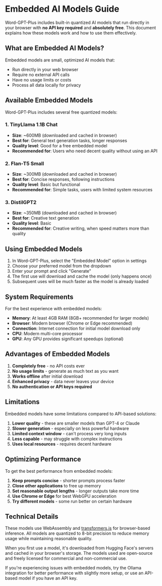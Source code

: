# Embedded AI Models Guide

Word-GPT-Plus includes built-in quantized AI models that run directly in your browser with **no API key required** and **absolutely free**. This document explains how these models work and how to use them effectively.

## What are Embedded AI Models?

Embedded models are small, optimized AI models that:
- Run directly in your web browser
- Require no external API calls
- Have no usage limits or costs
- Process all data locally for privacy

## Available Embedded Models

Word-GPT-Plus includes several free quantized models:

### 1. TinyLlama 1.1B Chat
- **Size**: ~600MB (downloaded and cached in browser)
- **Best for**: General text generation tasks, longer responses
- **Quality level**: Good for a free embedded model
- **Recommended for**: Users who need decent quality without using an API

### 2. Flan-T5 Small
- **Size**: ~300MB (downloaded and cached in browser)
- **Best for**: Concise responses, following instructions
- **Quality level**: Basic but functional
- **Recommended for**: Simple tasks, users with limited system resources

### 3. DistilGPT2
- **Size**: ~350MB (downloaded and cached in browser)
- **Best for**: Creative text generation
- **Quality level**: Basic
- **Recommended for**: Creative writing, when speed matters more than quality

## Using Embedded Models

1. In Word-GPT-Plus, select the "Embedded Model" option in settings
2. Choose your preferred model from the dropdown
3. Enter your prompt and click "Generate"
4. The first use will download and cache the model (only happens once)
5. Subsequent uses will be much faster as the model is already loaded

## System Requirements

For the best experience with embedded models:

- **Memory**: At least 4GB RAM (8GB+ recommended for larger models)
- **Browser**: Modern browser (Chrome or Edge recommended)
- **Connection**: Internet connection for initial model download only
- **CPU**: Modern multi-core processor
- **GPU**: Any GPU provides significant speedups (optional)

## Advantages of Embedded Models

1. **Completely free** - no API costs ever
2. **No usage limits** - generate as much text as you want
3. **Works offline** after initial download
4. **Enhanced privacy** - data never leaves your device
5. **No authentication or API keys required**

## Limitations

Embedded models have some limitations compared to API-based solutions:

1. **Lower quality** - these are smaller models than GPT-4 or Claude
2. **Slower generation** - especially on less powerful hardware
3. **Limited context window** - can't process very long inputs
4. **Less capable** - may struggle with complex instructions
5. **Uses local resources** - requires decent hardware

## Optimizing Performance

To get the best performance from embedded models:

1. **Keep prompts concise** - shorter prompts process faster
2. **Close other applications** to free up memory
3. **Set reasonable output lengths** - longer outputs take more time
4. **Use Chrome or Edge** for best WebGPU acceleration
5. **Try different models** - some run better on certain hardware

## Technical Details

These models use WebAssembly and [transformers.js](https://xenova.github.io/transformers.js/) for browser-based inference. All models are quantized to 8-bit precision to reduce memory usage while maintaining reasonable quality.

When you first use a model, it's downloaded from Hugging Face's servers and cached in your browser's storage. The models used are open-source and freely licensed for commercial and non-commercial use.

If you're experiencing issues with embedded models, try the Ollama integration for better performance with slightly more setup, or use an API-based model if you have an API key.
